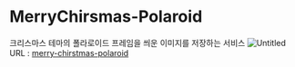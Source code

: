 # MerryChirsmas-Polaroid
크리스마스 테마의 폴라로이드 프레임을 씌운 이미지를 저장하는 서비스
![Untitled](https://user-images.githubusercontent.com/79756267/224548075-4a0cf3a4-b388-40fe-a87b-3f83d1394e45.png)
URL : [merry-chirstmas-polaroid](merry-chirstmas-polaroid-d3wp7vlwj-bgs-study.vercel.app)
